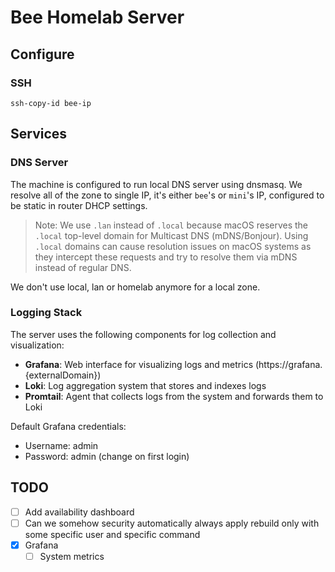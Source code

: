 # Bee Homelab Server

## Configure

### SSH

```console
ssh-copy-id bee-ip
```

## Services

### DNS Server

The machine is configured to run local DNS server using dnsmasq. We resolve all
of the zone to single IP, it's either `bee`'s or `mini`'s IP, configured to be
static in router DHCP settings.

> Note: We use `.lan` instead of `.local` because macOS reserves the `.local`
> top-level domain for Multicast DNS (mDNS/Bonjour). Using `.local` domains can
> cause resolution issues on macOS systems as they intercept these requests and
> try to resolve them via mDNS instead of regular DNS.

We don't use local, lan or homelab anymore for a local zone.

### Logging Stack

The server uses the following components for log collection and visualization:

- **Grafana**: Web interface for visualizing logs and metrics (https://grafana.{externalDomain})
- **Loki**: Log aggregation system that stores and indexes logs
- **Promtail**: Agent that collects logs from the system and forwards them to Loki

Default Grafana credentials:

- Username: admin
- Password: admin (change on first login)

## TODO

- [ ] Add availability dashboard
- [ ] Can we somehow security automatically always apply rebuild only with some
      specific user and specific command
- [x] Grafana
  - [ ] System metrics
